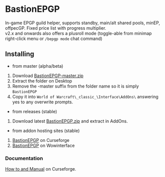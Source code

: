 # BastionEPGP
In-game EPGP guild helper, supports standby, main/alt shared pools, minEP, offpecGP. Fixed price list with progress multiplier.  
v2.x and onwards also offers a plusroll mode (toggle-able from minimap right-click menu or `/bepgp mode` chat command)

## Installing
* from master (alpha/beta)
 1. Download [BastionEPGP-master.zip](https://github.com/Road-block/BastionEPGP/archive/master.zip)
 2. Extract the folder on Desktop
 3. Remove the -master suffix from the folder name so it is simply `BastionEPGP`
 4. Copy it into `World of Warcraft\_classic_\Interface\AddOns\` answering yes to any overwrite prompts.

* from releases (stable)
 1. Download latest [BastionEPGP.zip](https://github.com/Road-block/BastionEPGP/releases/latest/download/BastionEPGP.zip) and extract in AddOns.
  
* from addon hosting sites (stable)
 1. [BastionEPGP](https://www.curseforge.com/wow/addons/bastionepgp) on Curseforge
 2. [BastionEPGP](https://www.wowinterface.com/downloads/info25460) on Wowinterface

### Documentation
[How to and Manual](https://www.wowace.com/projects/bastionepgp/pages/manual) on Curseforge.
